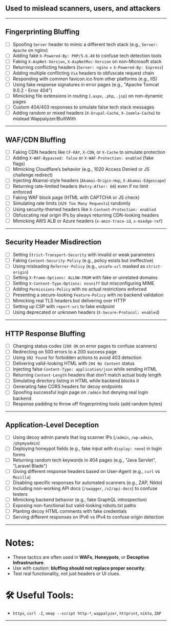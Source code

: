 
## Used to mislead scanners, users, and attackers

---

## Fingerprinting Bluffing
- [ ] Spoofing `Server` header to mimic a different tech stack (e.g., `Server: Apache` on nginx)
- [ ] Adding fake `X-Powered-By: PHP/5.6.40` to confuse tech detection tools
- [ ] Faking `X-AspNet-Version`, `X-AspNetMvc-Version` on non-Microsoft stack
- [ ] Returning conflicting headers (`Server: nginx` + `X-Powered-By: Express`)
- [ ] Adding multiple conflicting `Via` headers to obfuscate request chain
- [ ] Responding with common favicon.ico from other platforms (e.g., IIS)
- [ ] Using fake response signatures in error pages (e.g., "Apache Tomcat 9.0.2 - Error 404")
- [ ] Mimicking file extensions in routing (`.aspx`, `.php`, `.jsp`) on non-dynamic pages
- [ ] Custom 404/403 responses to simulate false tech stack messages
- [ ] Adding random or mixed headers (`X-Drupal-Cache`, `X-Joomla-Cache`) to mislead Wappalyzer/BuiltWith

---

## WAF/CDN Bluffing
- [ ] Faking CDN headers like `CF-RAY`, `X-CDN`, or `X-Cache` to simulate protection
- [ ] Adding `X-WAF-Bypassed: false` or `X-WAF-Protection: enabled` (fake flags)
- [ ] Mimicking Cloudflare’s behavior (e.g., 1020 Access Denied or JS challenge redirect)
- [ ] Injecting Akamai-style headers (`Akamai-Origin-Hop`, `X-Akamai-Edgescape`)
- [ ] Returning rate-limited headers (`Retry-After: 60`) even if no limit enforced
- [ ] Faking WAF block page (HTML with CAPTCHA or JS check)
- [ ] Simulating rate limits (`429 Too Many Requests`) randomly
- [ ] Using security-themed headers like `X-Content-Protection: enabled`
- [ ] Obfuscating real origin IPs by always returning CDN-looking headers
- [ ] Mimicking AWS ALB or Azure headers (`x-amzn-trace-id`, `x-msedge-ref`)

---

## Security Header Misdirection
- [ ] Setting `Strict-Transport-Security` with invalid or weak parameters
- [ ] Faking `Content-Security-Policy` (e.g., policy exists but ineffective)
- [ ] Using misleading `Referrer-Policy` (e.g., `unsafe-url` masked as `strict-origin`)
- [ ] Setting `X-Frame-Options: ALLOW-FROM` with fake or unrelated domains
- [ ] Setting `X-Content-Type-Options: nosniff` but misconfiguring MIME
- [ ] Adding `Permissions-Policy` with no actual restrictions enforced
- [ ] Presenting a secure-looking `Feature-Policy` with no backend validation
- [ ] Mimicking real TLS headers but delivering over HTTP
- [ ] Setting up CSP with `report-uri` to fake endpoint
- [ ] Using deprecated or unknown headers (`X-Secure-Protocol: enabled`)

---

## HTTP Response Bluffing
- [ ] Changing status codes (`200 OK` on error pages to confuse scanners)
- [ ] Redirecting on 500 errors to a 200 success page
- [ ] Using `302 Found` for forbidden actions to avoid 403 detection
- [ ] Delivering valid-looking HTML with `204 No Content` status
- [ ] Injecting false `Content-Type: application/json` while sending HTML
- [ ] Returning `Content-Length` headers that don’t match actual body length
- [ ] Simulating directory listing in HTML while backend blocks it
- [ ] Generating fake CORS headers for decoy endpoints
- [ ] Spoofing successful login page on `/admin` but denying real login backend
- [ ] Response padding to throw off fingerprinting tools (add random bytes)

---

## Application-Level Deception
- [ ] Using decoy admin panels that log scanner IPs (`/admin`, `/wp-admin`, `/phpmyadmin`)
- [ ] Deploying honeypot fields (e.g., fake input with `display: none`) in login forms
- [ ] Returning random tech keywords in 404 pages (e.g., "Java Servlet", "Laravel Blade")
- [ ] Giving different response headers based on User-Agent (e.g., `curl` vs `Mozilla`)
- [ ] Disabling specific responses for automated scanners (e.g., ZAP, Nikto)
- [ ] Including non-working API docs (`/swagger`, `/v2/api-docs`) to confuse testers
- [ ] Mimicking backend behavior (e.g., fake GraphQL introspection)
- [ ] Exposing non-functional but valid-looking robots.txt paths
- [ ] Planting decoy HTML comments with fake credentials
- [ ] Serving different responses on IPv6 vs IPv4 to confuse origin detection

---

# Notes:
- These tactics are often used in **WAFs**, **Honeypots**, or **Deceptive Infrastructure**.
- Use with caution: **bluffing should not replace proper security**.
- Test real functionality, not just headers or UI clues.

# 🛠️ Useful Tools:
- `httpx`, `curl -I`, `nmap --script http-*`, `wappalyzer`, `httprint`, `nikto`, `ZAP`

---
